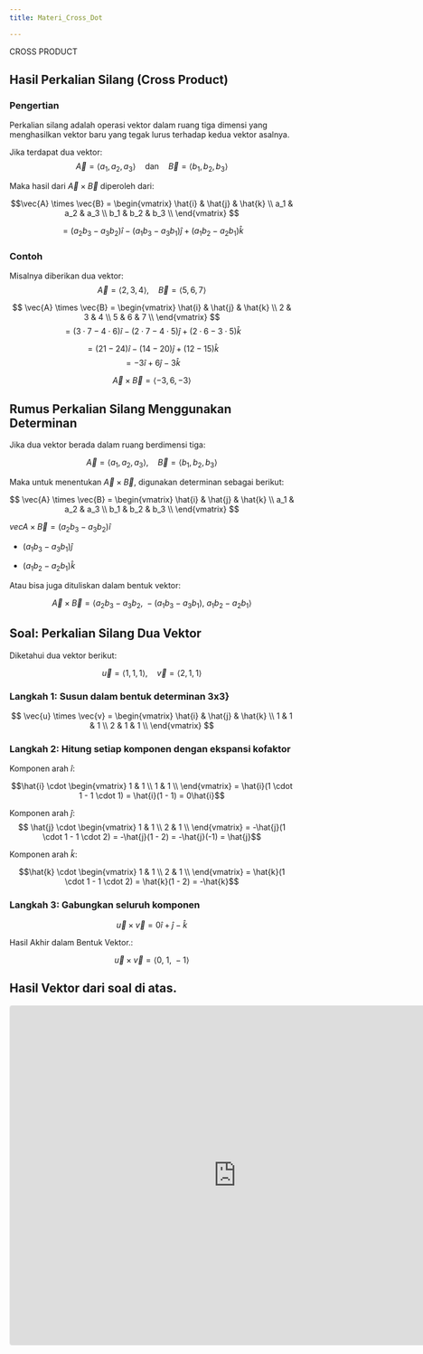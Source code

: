 ```yaml
---
title: Materi_Cross_Dot

---
```


 CROSS PRODUCT 
## Hasil Perkalian Silang (Cross Product)

### Pengertian
Perkalian silang adalah operasi vektor dalam ruang tiga dimensi yang menghasilkan vektor baru yang tegak lurus terhadap kedua vektor asalnya.

Jika terdapat dua vektor:
$$
\vec{A} = \langle a_1, a_2, a_3 \rangle \quad \text{dan} \quad \vec{B} = \langle b_1, b_2, b_3 \rangle
$$

Maka hasil dari $\vec{A} \times \vec{B}$ diperoleh dari:

$$\vec{A} \times \vec{B} =
\begin{vmatrix}
\hat{i} & \hat{j} & \hat{k} \\
a_1 & a_2 & a_3 \\
b_1 & b_2 & b_3 \\
\end{vmatrix} $$

$$= (a_2 b_3 - a_3 b_2)\hat{i} - (a_1 b_3 - a_3 b_1)\hat{j} + (a_1 b_2 - a_2 b_1)\hat{k}$$

### Contoh

Misalnya diberikan dua vektor:
$$
\vec{A} = \langle 2, 3, 4 \rangle, \quad \vec{B} = \langle 5, 6, 7 \rangle
$$

$$
\vec{A} \times \vec{B} =
\begin{vmatrix}
\hat{i} & \hat{j} & \hat{k} \\
2 & 3 & 4 \\
5 & 6 & 7 \\
\end{vmatrix} $$
$$= (3 \cdot 7 - 4 \cdot 6)\hat{i} - (2 \cdot 7 - 4 \cdot 5)\hat{j} + (2 \cdot 6 - 3 \cdot 5)\hat{k}$$


$$ = (21 - 24)\hat{i} - (14 - 20)\hat{j} + (12 - 15)\hat{k}$$
$$= -3\hat{i} + 6\hat{j} - 3\hat{k}$$


$$
\vec{A} \times \vec{B} = \langle -3, 6, -3 \rangle
$$

## Rumus Perkalian Silang Menggunakan Determinan

Jika dua vektor berada dalam ruang berdimensi tiga:

$$
\vec{A} = \langle a_1, a_2, a_3 \rangle, \quad
\vec{B} = \langle b_1, b_2, b_3 \rangle
$$

Maka untuk menentukan $\vec{A} \times \vec{B}$, digunakan determinan sebagai berikut:

$$
\vec{A} \times \vec{B} =
\begin{vmatrix}
\hat{i} & \hat{j} & \hat{k} \\
a_1 & a_2 & a_3 \\
b_1 & b_2 & b_3 \\
\end{vmatrix}
$$


$vec{A} \times \vec{B} = (a_2 b_3 - a_3 b_2)\hat{i}$
- $(a_1 b_3 - a_3 b_1)\hat{j}$
+ $(a_1 b_2 - a_2 b_1)\hat{k}$


Atau bisa juga dituliskan dalam bentuk vektor:

$$
\vec{A} \times \vec{B} = 
\langle a_2 b_3 - a_3 b_2,\ 
-(a_1 b_3 - a_3 b_1),\ 
a_1 b_2 - a_2 b_1 \rangle
$$

## Soal: Perkalian Silang Dua Vektor

Diketahui dua vektor berikut:

$$
\vec{u} = \langle 1, 1, 1 \rangle, \quad \vec{v} = \langle 2, 1, 1 \rangle
$$

### Langkah 1: Susun dalam bentuk determinan 3x3}

$$ 
\vec{u} \times \vec{v} =
\begin{vmatrix}
\hat{i} & \hat{j} & \hat{k} \\
1 & 1 & 1 \\
2 & 1 & 1 \\
\end{vmatrix}
$$

### Langkah 2: Hitung setiap komponen dengan ekspansi kofaktor

Komponen arah $\hat{i}$:

$$\hat{i} \cdot
\begin{vmatrix}
1 & 1 \\
1 & 1 \\
\end{vmatrix} = \hat{i}(1 \cdot 1 - 1 \cdot 1) = \hat{i}(1 - 1) = 0\hat{i}$$

Komponen arah $\hat{j}$:
$$
\hat{j} \cdot
\begin{vmatrix}
1 & 1 \\
2 & 1 \\
\end{vmatrix} = -\hat{j}(1 \cdot 1 - 1 \cdot 2) = -\hat{j}(1 - 2) = -\hat{j}(-1) = \hat{j}$$

Komponen arah $\hat{k}$:

$$\hat{k} \cdot
\begin{vmatrix}
1 & 1 \\
2 & 1 \\
\end{vmatrix} = \hat{k}(1 \cdot 1 - 1 \cdot 2) = \hat{k}(1 - 2) = -\hat{k}$$

### Langkah 3: Gabungkan seluruh komponen

$$
\vec{u} \times \vec{v} = 0\hat{i} + \hat{j} - \hat{k}
$$

Hasil Akhir dalam Bentuk Vektor.:

$$
\vec{u} \times \vec{v} = \langle 0,\ 1,\ -1 \rangle
$$



## Hasil Vektor dari soal di atas.
<iframe src="https://www.geogebra.org/classic/uupkhszd?embed" width="800" height="600" allowfullscreen style="border: 1px solid #e4e4e4;border-radius: 4px;" frameborder="0"></iframe>